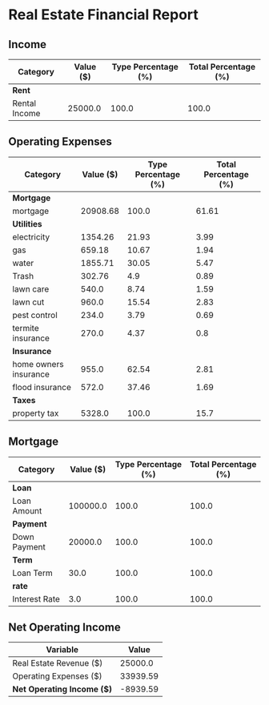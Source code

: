 # Real Estate Financial Report
## Income
|Category| Value ($)| Type Percentage (%) | Total Percentage (%)|
|--|--|--|--|
|**Rent**| | | |
|Rental Income|25000.0|100.0|100.0|
## Operating Expenses
|Category| Value ($)| Type Percentage (%) | Total Percentage (%)|
|--|--|--|--|
|**Mortgage**| | | |
|mortgage|20908.68|100.0|61.61|
|**Utilities**| | | |
|electricity|1354.26|21.93|3.99|
|gas|659.18|10.67|1.94|
|water|1855.71|30.05|5.47|
|Trash|302.76|4.9|0.89|
|lawn care|540.0|8.74|1.59|
|lawn cut|960.0|15.54|2.83|
|pest control|234.0|3.79|0.69|
|termite insurance|270.0|4.37|0.8|
|**Insurance**| | | |
|home owners insurance|955.0|62.54|2.81|
|flood insurance|572.0|37.46|1.69|
|**Taxes**| | | |
|property tax|5328.0|100.0|15.7|
## Mortgage
|Category| Value ($)| Type Percentage (%) | Total Percentage (%)|
|--|--|--|--|
|**Loan**| | | |
|Loan Amount|100000.0|100.0|100.0|
|**Payment**| | | |
|Down Payment|20000.0|100.0|100.0|
|**Term**| | | |
|Loan Term|30.0|100.0|100.0|
|**rate**| | | |
|Interest Rate|3.0|100.0|100.0|
## Net Operating Income
|Variable| Value |
|--|--|
|Real Estate Revenue ($)|25000.0|
|Operating Expenses ($)|33939.59|
|**Net Operating Income ($)**|-8939.59|
